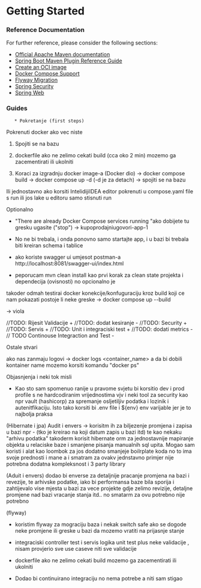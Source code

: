 # Getting Started

### Reference Documentation

For further reference, please consider the following sections:

* [Official Apache Maven documentation](https://maven.apache.org/guides/index.html)
* [Spring Boot Maven Plugin Reference Guide](https://docs.spring.io/spring-boot/3.3.6/maven-plugin)
* [Create an OCI image](https://docs.spring.io/spring-boot/3.3.6/maven-plugin/build-image.html)
* [Docker Compose Support](https://docs.spring.io/spring-boot/3.3.6/reference/features/dev-services.html#features.dev-services.docker-compose)
* [Flyway Migration](https://docs.spring.io/spring-boot/3.3.6/how-to/data-initialization.html#howto.data-initialization.migration-tool.flyway)
* [Spring Security](https://docs.spring.io/spring-boot/3.3.6/reference/web/spring-security.html)
* [Spring Web](https://docs.spring.io/spring-boot/3.3.6/reference/web/servlet.html)

### Guides

       * Pokretanje (first steps)
   
Pokrenuti docker ako vec niste 
1. Spojiti se na bazu

2. dockerfile ako ne zelimo cekati build (cca oko 2 min) mozemo ga zacementirati ili ukolniti


3. Koraci za izgradnju docker image-a  (Docker dio)
   -> docker compose build
   -> docker compose up -d  (-d je za detach)
   -> spojiti se na bazu

Ili jednostavno ako korsiti IntelidijiIDEA editor pokrenuti u compose.yaml file s run 
ili  jos lake u editoru samo stisnuti run 

Optionalno

* "There are already Docker Compose services running "ako dobijete tu gresku ugasite ("stop") ->  kupoprodajniugovori-app-1
*  No ne bi trebala, i onda ponovno samo startajte app, i u bazi bi trebala biti kreiran schema i tablice


*  ako koriste swagger ui umjesot postman-a http://localhost:8081/swagger-ui/index.html


* peporucam mvn clean install kao prvi korak za clean state projekta i dependecija (ovisnosti) no opcionalno je


takoder odmah testirai docker konekcije/konfuguraciju kroz build koji ce nam pokazati postoje li neke greske
-> docker compose up --build



 -> viola




//TODO: Rijesit Validacije +
//TODO: dodat kesiranje -
//TODO: Security +
//TODO: Servis +
//TODO: Unit i integraciski test +
//TODO: dodati metrics - 
// TODO Continouse Integraction and Test -

 Ostale stvari


  ako nas zanmaju logovi
  -> docker logs <container_name> a da bi dobili kontainer name mozemo korsiti komandu "docker ps"



 Objasnjenja i neki tok misli  
  - Kao sto sam spomenuo ranije u pravome svjetu bi korsitio dev i prod profile s ne hardcodiranim vrijednostima vjv i neki tool
   za security kao npr vault (hashicorp) za spremanje osljetiljiv podatka i lozinik i autenitfikaciju. Isto tako korsiti bi .env file
   i ${env} env varijable jer je to najbolja praksa

(Hibernate i jpa)
 Audit i envers -> korisitm ih za biljezenje promjena i zapisa u bazi npr - (tko je kreirao na koji datum zapis u bazi itd)
 te kao nekaku "arhivu podatka" takoderm korisit hibernate orm za jednostavnije mapiranje objekta u relaciske baze i smanjene pisanja
 manualnih sql upita. Mogao sam koristi i alat kao loombok za jos dodatno smanjeje boilrplate koda no to ima svoje prednosti i mane a i smatram
 za ovakv jednstavno primjer nije potrebna dodatna kompleksnost i 3 party library

(Aduit i envers)
  dodao bi enverse za detaljnije pracanje promjena na bazi i revezije, te arhivske podatke, iako bi performansa baze bila sporija
  i zahtijevalo vise mjesta u bazi za vece projekte gdje zelimo revizije, detaljne promjene nad bazi vracanje stanja itd..
  no smatarm za ovu potrebno nije potrebno


(flyway)
 - koristim flyway za mograciju baza i nekak switch safe ako se dogode neke promjene ili greske u bazi da mozemo vratiti na 
   prijasnje stanje

 - integraciski controller test i servis logika unit test plus neke validacije , nisam provjerio sve use caseve niti sve validacije


 - dockerfile ako ne zelimo cekati build mozemo ga zacementirati ili ukolniti 
 - Dodao bi continuirano integraciju no nema potrebe a niti sam stigao 







